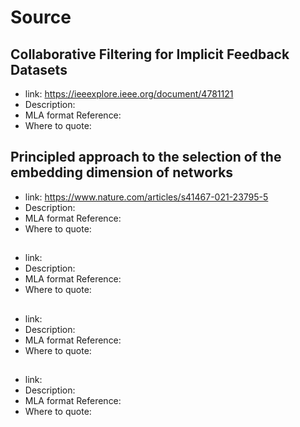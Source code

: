 # Source
## Collaborative Filtering for Implicit Feedback Datasets
- link: https://ieeexplore.ieee.org/document/4781121
- Description: 
- MLA format Reference: 
- Where to quote:

## Principled approach to the selection of the embedding dimension of networks
- link: https://www.nature.com/articles/s41467-021-23795-5
- Description: 
- MLA format Reference: 
- Where to quote:

## 
- link:
- Description: 
- MLA format Reference: 
- Where to quote:

## 
- link:
- Description: 
- MLA format Reference: 
- Where to quote:

## 
- link:
- Description: 
- MLA format Reference: 
- Where to quote:
